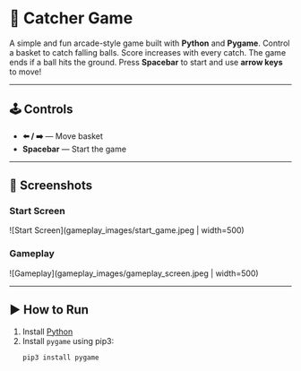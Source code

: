 # 🎯 Catcher Game

A simple and fun arcade-style game built with **Python** and **Pygame**. Control a basket to catch falling balls. Score increases with every catch. The game ends if a ball hits the ground. Press **Spacebar** to start and use **arrow keys** to move!

---

## 🕹️ Controls

- **⬅️ / ➡️** — Move basket
- **Spacebar** — Start the game

---

## 📸 Screenshots

### Start Screen
![Start Screen](gameplay_images/start_game.jpeg | width=500)

### Gameplay
![Gameplay](gameplay_images/gameplay_screen.jpeg | width=500)

---

## ▶️ How to Run

1. Install [Python](https://www.python.org/downloads/)
2. Install `pygame` using pip3:
   ```bash
   pip3 install pygame

